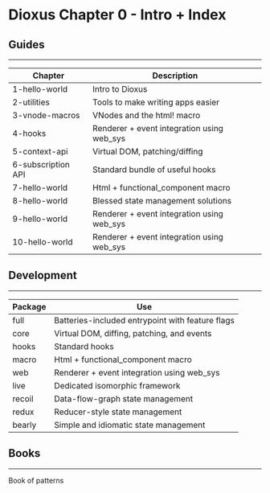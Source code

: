 # Dioxus Chapter 0 - Intro + Index



## Guides
------------------
| Chapter            | Description                                |
| ------------------ | ------------------------------------------ |
| 1-hello-world      | Intro to Dioxus                            |
| 2-utilities        | Tools to make writing apps easier          |
| 3-vnode-macros     | VNodes and the html! macro                 |
| 4-hooks            | Renderer + event integration using web_sys |
| 5-context-api      | Virtual DOM, patching/diffing              |
| 6-subscription API | Standard bundle of useful hooks            |
| 7-hello-world      | Html + functional_component macro          |
| 8-hello-world      | Blessed state management solutions         |
| 9-hello-world      | Renderer + event integration using web_sys |
| 10-hello-world     | Renderer + event integration using web_sys |

## Development
------------------
| Package | Use                                              |
| ------- | ------------------------------------------------ |
| full    | Batteries-included entrypoint with feature flags |
| core    | Virtual DOM, diffing, patching, and events       |
| hooks   | Standard hooks                                   |
| macro   | Html + functional_component macro                |
| web     | Renderer + event integration using web_sys       |
| live    | Dedicated isomorphic framework                   |
| recoil  | Data-flow-graph state management                 |
| redux   | Reducer-style state management                   |
| bearly  | Simple and idiomatic state management            |

## Books 
---------------
Book of patterns

